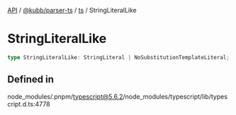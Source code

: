 [API](../../../../../packages.md) / [@kubb/parser-ts](../../../index.md) / [ts](../index.md) / StringLiteralLike

# StringLiteralLike

```ts
type StringLiteralLike: StringLiteral | NoSubstitutionTemplateLiteral;
```

## Defined in

node\_modules/.pnpm/typescript@5.6.2/node\_modules/typescript/lib/typescript.d.ts:4778
